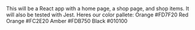 This will be a React app with a home page, a shop page, and shop items. It will also be tested with Jest.
Heres our color pallete: 
Orange
#FD7F20
Red Orange
#FC2E20
Amber
#FDB750
Black
#010100